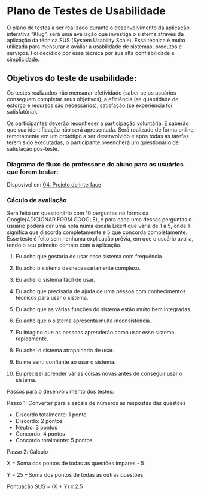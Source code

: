 # Plano de Testes de Usabilidade

 O  plano  de  testes  a  ser  realizado  durante  o  desenvolvimento  da  aplicação  interativa  “Klug”,  será  uma  avaliação  que  investiga  o  sistema  através  da  aplicação  da  técnica  SUS  (System  Usability  Scale).  Essa  técnica  é  muito  utilizada  para  mensurar  e  avaliar  a  usabilidade  de  sistemas,  produtos  e  serviços.  Foi  decidido  por  essa  técnica  por  sua  alta  confiabilidade e simplicidade.  

## Objetivos do teste de usabilidade:  

 Os  testes  realizados  irão  mensurar  efetividade  (saber  se  os  usuários  conseguem  completar  seus  objetivos),  a  eficiência  (se quantidade  de  esforço  e  recursos  são  necessários),  satisfação  (se experiência foi satisfatória).  

Os  participantes  deverão reconhecer  a  participação  voluntária.  E saberão que  sua  identificação  não  será  apresentada.  Será  realizado  de  forma  online,  remotamente  em  um  protótipo  a  ser  desenvolvido  e  após  todas  as  tarefas  terem  sido  executadas, o participante preencherá um questionário de satisfação pós-teste.  

### Diagrama de fluxo do professor e do aluno para os usuários que forem testar:  

Dispovível em [04. Projeto de interface](https://github.com/ICEI-PUC-Minas-PMV-ADS/pmv-ads-2023-1-e3-proj-mov-t3-pmv-ads-2023-1-e3-proj-mov-t3-klug/blob/main/docs/04-Projeto%20de%20Interface.md)

### Cáculo de avaliação

 Será  feito  um  questionário  com  10  perguntas no forms da Google(ADICIONAR FORM GOOGLE),  e  para  cada  uma  dessas  perguntas  o  usuário  poderá  dar  uma  nota  numa  escala  Likert  que  varia  de  1  a  5,  onde  1  significa  que  discorda  completamente  e  5  que  concorda  completamente.  Esse  teste  é  feito  sem  nenhuma  explicação prévia, em que o usuário avalia, tendo o seu  primeiro contato com a aplicação.  

 1.  Eu acho que gostaria de usar esse sistema com frequência.  

 2.  Eu acho o sistema desnecessariamente complexo.  

 3.  Eu achei o sistema fácil de usar.  

 4.  Eu  acho  que  precisaria  de  ajuda  de  uma  pessoa  com  conhecimentos  técnicos para usar o sistema.  

 5.  Eu acho que as várias funções do sistema estão muito bem integradas.  

 6.  Eu acho que o sistema apresenta muita inconsistência.  

 7.  Eu imagino que as pessoas aprenderão como usar esse sistema rapidamente. 
 
 8.  Eu achei o sistema atrapalhado de usar.  

 9.  Eu me senti confiante ao usar o sistema.  

 10.  Eu precisei aprender várias coisas novas antes de conseguir usar o sistema.  

Passos para o desenvolvimento dos testes: 

Passo 1: Converter para a escala de números as respostas das questões

 * Discordo totalmente: 1 ponto
 * Discordo: 2 pontos
 * Neutro: 3 pontos
 * Concordo: 4 pontos
 * Concordo totalmente: 5 pontos
 

Passo 2: Cálculo

 X = Soma dos pontos de todas as questões ímpares - 5
 
 Y = 25 – Soma dos pontos de todas as outras questões
 
 Pontuação SUS = (X + Y) x 2.5

<!--
> **Links Úteis**:
> - [Teste De Usabilidade: O Que É e Como Fazer Passo a Passo (neilpatel.com)](https://neilpatel.com/br/blog/teste-de-usabilidade/)
> - [Teste de usabilidade: tudo o que você precisa saber! | by Jon Vieira | Aela.io | Medium](https://medium.com/aela/teste-de-usabilidade-o-que-voc%C3%AA-precisa-saber-39a36343d9a6/)
> - [Planejando testes de usabilidade: o que (e o que não) fazer | iMasters](https://imasters.com.br/design-ux/planejando-testes-de-usabilidade-o-que-e-o-que-nao-fazer/)
> - [Ferramentas de Testes de Usabilidade](https://www.usability.gov/how-to-and-tools/resources/templates.html)
--> 
